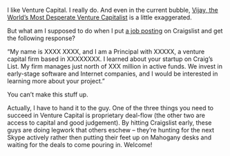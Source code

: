 I like Venture Capital. I really do. And even in the current bubble, [Vijay, the World’s Most Desperate Venture Capitalist](http://www.dilbert.com/comics/dilbert/archive/images/dilbert2005152631215.gif) is a little exaggerated.

But what am I supposed to do when I put [a job posting](http://www.craigslist.org/sfc/eng/124054534.html) on Craigslist and get the following response?

“My name is XXXX XXXX, and I am a Principal with XXXXX, a venture capital firm based in XXXXXXXX. I learned about your startup on Craig’s List. My firm manages just north of XXX million in active funds. We invest in early-stage software and Internet companies, and I would be interested in learning more about your project.”

You can’t make this stuff up.

Actually, I have to hand it to the guy. One of the three things you need to succeed in Venture Capital is proprietary deal-flow (the other two are access to capital and good judgement). By hitting Craigslist early, these guys are doing legwork that others eschew – they’re hunting for the next Skype actively rather then putting their feet up on Mahogany desks and waiting for the deals to come pouring in. Welcome!